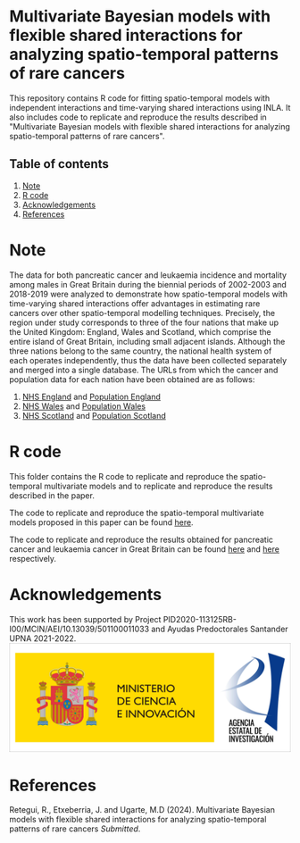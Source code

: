 # Multivariate Bayesian models with flexible shared interactions for analyzing spatio-temporal patterns of rare cancers

This repository contains R code for fitting spatio-temporal models with independent interactions and time-varying shared interactions using INLA. It also includes code to replicate and reproduce the results described in "Multivariate Bayesian models with flexible shared interactions for
analyzing spatio-temporal patterns of rare cancers".

## Table of contents

1.  [Note](#Note)
2.  [R code](#Rcode)
3.  [Acknowledgements](#Acknowledgements)
4.  [References](#Ref)

# Note <a name="Note"/>

The data for both pancreatic cancer and leukaemia incidence and mortality among males in Great Britain during the biennial periods of 2002-2003 and 2018-2019 were analyzed to demonstrate how spatio-temporal models with time-varying shared interactions offer advantages in estimating rare cancers over other spatio-temporal modelling techniques. Precisely, the region under study corresponds to three of the four nations that make up the United Kingdom: England, Wales and Scotland, which comprise the entire island of Great Britain, including small adjacent islands. Although the three nations belong to the same country, the national health system of each operates independently, thus the data have been collected separately and merged into a single database. The URLs from which the cancer and population data for each nation have been obtained are as follows:
1. [NHS England](https://www.cancerdata.nhs.uk/incidence_and_mortality) and [Population England](https://www.ons.gov.uk/peoplepopulationandcommunity/populationandmigration/populationestimates/adhocs/12429clinicalcommissioninggroupsccgspopulationestimatesbysingleyearofageandsexenglandmid2001tomid2019)
2. [NHS Wales](https://phw.nhs.wales/services-and-teams/welsh-cancer-intelligence-and-surveillance-unit-wcisu/) and [Population Wales](https://statswales.gov.wales/Catalogue/Population-and-Migration/Population/Estimates/Local-Authority/populationestimates-by-localauthority-year)
3. [NHS Scotland](https://www.opendata.nhs.scot/dataset) and [Population Scotland](https://www.nrscotland.gov.uk/statistics-and-data/statistics/statistics-by-theme/population/population-estimates/mid-year-population-estimates/population-estimates-time-series-data)

# R code <a name="Rcode"/>
This folder contains the R code to replicate and reproduce the spatio-temporal multivariate models and to replicate and reproduce the results described in the paper.

The code to replicate and reproduce the spatio-temporal multivariate models proposed in this paper can be found [here](https://github.com/spatialstatisticsupna/Shared_interactions/tree/main/R/All_Models).

The code to replicate and reproduce the results obtained for pancreatic cancer and leukaemia cancer in Great Britain can be found [here](https://github.com/spatialstatisticsupna/Shared_interactions/tree/main/R/Results_Pancreatic) and [here](https://github.com/spatialstatisticsupna/Shared_interactions/tree/main/R/Results_Leukaemia) respectively.



# Acknowledgements <a name="Acknowledgements"/>
This work has been supported by Project PID2020-113125RB-I00/MCIN/AEI/10.13039/501100011033 and Ayudas Predoctorales Santander UPNA 2021-2022.
![plot](https://github.com/spatialstatisticsupna/Estimating_LOCP_cancer_mortality_rates/blob/main/micin-aei.jpg)

# References <a name="Ref"/>

Retegui, R., Etxeberria, J.  and Ugarte, M.D (2024). Multivariate Bayesian models with flexible shared interactions for analyzing spatio-temporal
patterns of rare cancers _Submitted_. 

